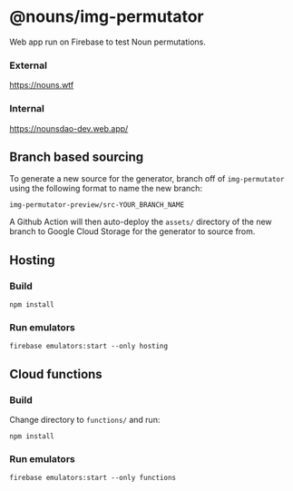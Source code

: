 # @nouns/img-permutator

Web app run on Firebase to test Noun permutations.

### External

https://nouns.wtf

### Internal

https://nounsdao-dev.web.app/

## Branch based sourcing

To generate a new source for the generator, branch off of `img-permutator` using the following format to name the new branch:

```
img-permutator-preview/src-YOUR_BRANCH_NAME
```

A Github Action will then auto-deploy the `assets/` directory of the new branch to Google Cloud Storage for the generator to source from.

## Hosting

### Build

```
npm install
```

### Run emulators

```
firebase emulators:start --only hosting
```

## Cloud functions

### Build

Change directory to `functions/` and run:

```
npm install
```

### Run emulators

```
firebase emulators:start --only functions
```
